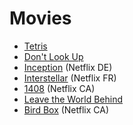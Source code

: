 # Movies

- [Tetris](https://tv.apple.com/us/movie/tetris/umc.cmc.4evmgcam356pzgxs2l7a18d7b)
- [Don't Look Up](https://www.netflix.com/title/81252357)
- [Inception](https://www.netflix.com/de-en/title/70131314) (Netflix DE)
- [Interstellar](https://www.netflix.com/fr-en/title/70305903) (Netflix FR)
- [1408](https://www.netflix.com/ca/title/70058020) (Netflix CA)
- [Leave the World Behind](https://www.netflix.com/title/81314956)
- [Bird Box](https://www.netflix.com/ca/title/80196789) (Netflix CA)
